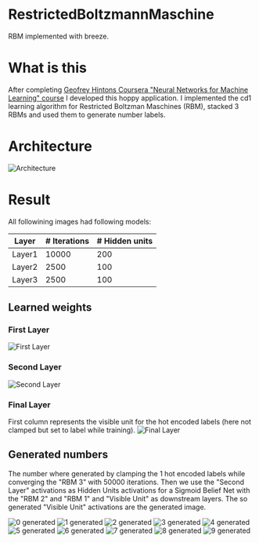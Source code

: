# RestrictedBoltzmannMaschine
RBM implemented with breeze.

# What is this

After completing [Geofrey Hintons Coursera "Neural Networks for Machine Learning" course](https://www.coursera.org/learn/neural-networks) I developed this hoppy application. I implemented the cd1 learning algorithm for Restricted Boltzman Maschines (RBM), stacked 3 RBMs and used them to generate number labels.

# Architecture

![Architecture](.documentation/RBM_architecture.png)

# Result

All followining images had following models:

| Layer  | # Iterations | # Hidden units |
| ------ | ------------ | -------------- |
| Layer1 | 10000        | 200            |
| Layer2 | 2500         | 100            |
| Layer3 | 2500         | 100            |

## Learned weights

### First Layer
![First Layer](.documentation/Weights_in_first_Layer.png)
### Second Layer
![Second Layer](.documentation/Weights_in_second_Layer.png)
### Final Layer
First column represents the visible unit for the hot encoded labels (here not clamped but set to label while training).
![Final Layer](.documentation/Weights_in_final_Layer.png)

## Generated numbers

The number where generated by clamping the 1 hot encoded labels while converging the "RBM 3" with 50000 iterations. Then we use the "Second Layer" activations as Hidden Units activations for a Sigmoid Belief Net with the "RBM 2" and "RBM 1" and "Visible Unit" as downstream layers.
The so generated "Visible Unit" activations are the generated image.

![0 generated](.documentation/Generated_samples_for_0.png)
![1 generated](.documentation/Generated_samples_for_1.png)
![2 generated](.documentation/Generated_samples_for_2.png)
![3 generated](.documentation/Generated_samples_for_3.png)
![4 generated](.documentation/Generated_samples_for_4.png)
![5 generated](.documentation/Generated_samples_for_5.png)
![6 generated](.documentation/Generated_samples_for_6.png)
![7 generated](.documentation/Generated_samples_for_7.png)
![8 generated](.documentation/Generated_samples_for_8.png)
![9 generated](.documentation/Generated_samples_for_9.png)

